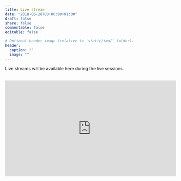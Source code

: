 ```yaml
---
title: Live stream
date: "2018-06-28T00:00:00+01:00"
draft: false
share: false
commentable: false
editable: false

# Optional header image (relative to `static/img/` folder).
header:
  caption: ""
  image: ""
---
```


Live streams will be available here during the live sessions. <br><br>

<iframe width="560" height="315" src="https://www.youtube.com/embed/HJHenRrKbg8" frameborder="0" allow="accelerometer; autoplay; clipboard-write; encrypted-media; gyroscope; picture-in-picture" allowfullscreen></iframe>
